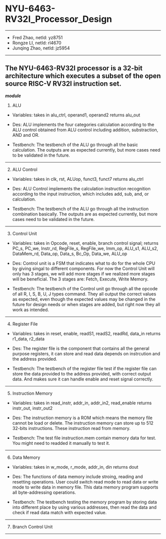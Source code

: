 # NYU-6463-RV32I_Processor_Design

---

- Fred Zhao, netId: yz8751
- Rongze LI, netId: rl4670
- Junqing Zhao, netId: jz5954
---
The NYU-6463-RV32I processor is a 32-bit architecture which executes a subset of the open source RISC-V RV32I
instruction set. 
---
***module***
1. ALU 
- Variables:
takes in alu_ctrl, operand1, operand2
returns alu_out

- Des:
ALU implements the four categories calculation according to the ALU control obtained from ALU control including addition, substraction, AND and OR.

- Testbench:
The testbench of the ALU go through all the basic calculation. The outputs are as expected currently, but more cases need to be validated in the future.

---
2. ALU Control 
- Variables:
takes in clk, rst, ALUop, funct3, funct7
returns alu_ctrl

- Des:
ALU Control implements the calculation instruction recognition according to the input instruction, which includes add, sub, and, or calculation.

- Testbench:
The testbench of the ALU go through all the instruction combination basically. The outputs are as expected currently, but more cases need to be validated in the future.

---
3. Control Unit 
- Variables: 
takes in Opcode, reset, enable, branch control signal;
returns PC_s, PC_we, Instr_rd, RegFile_s, RegFile_we, Imm_op, ALU_s1, ALU_s2, DataMem_rd, Data_op, Data_s, Bc_Op, Data_we, ALU_op

- Des: 
Control unit is a FSM that indicates what to do for the whole CPU by giving singal to different components. 
For now the Control Unit will only has 3 stages, we will add more stages if we realized more stages will be beneficial. 
The 3 stages are: Fetch, Execute, Write Memory.

- Testbench: 
The testbench of the Control unit go through all the opcode of all R, I, S, B, U, J types command. They all output the correct values as expected, even though the expected values may be changed in the future for design needs or when stages are added, but right now they all work as intended.  

---
4. Register File
- Variables: 
takes in reset, enable, readS1, readS2, readRd, data_in
returns r1_data, r2_data

- Des: 
The register file is the component that contains all the general purpose registers, it can store and read data depends on instrcution and the address provided. 

- Testbench: 
The testbench of the register file test if the register file can store the data provided to the address provided, with correct output data. And makes sure it can handle enable and reset signal correctly. 

---
5. Instruction Memory 
- Variables:
takes in read_instr, addr_in, addr_in2, read_enable
returns instr_out, instr_out2

- Des:
The instruction memory is a ROM which means the memory file cannot be load or delete. The instruction memory can store up to 512 32-bits instructions. These instruction read from memory.

- Testbench:
The test file instruction.mem contain memory data for test. You might need to readded it manually to test it.

---
6. Data Memory
- Variables:
takes in w_mode, r_mode, addr_in, din
returns dout

- Des:
The functions of data memory include stroing, reading and resetting operations. User could switch read mode to read data or write mode to write data in memory file. This data memory program supports all byte-addressing operations.

- Testbench:
The testbench testing the memory program by storing data into different place by using various addresses, then read the data and check if read data match with expected value. 

---
7. Branch Control Unit
---
